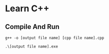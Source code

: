 # Learn C++

## Compile And Run
```
g++ -o [output file name] [cpp file name].cpp
```

```
.\[output file name].exe
```